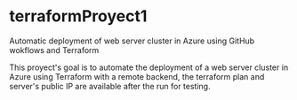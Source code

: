 # terraformProyect1
Automatic deployment of web server cluster in Azure using GitHub wokflows and Terraform

This proyect's goal is to automate the deployment of a web server cluster in Azure using Terraform with a remote backend, the terraform plan and server's public IP are available after the run for testing.
